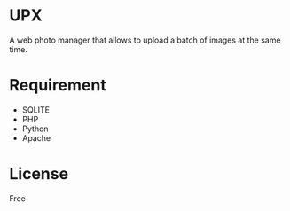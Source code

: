 # UPX
A web photo manager that allows to upload a batch of images at the same time.

# Requirement
* SQLITE
* PHP
* Python
* Apache

# License
Free
